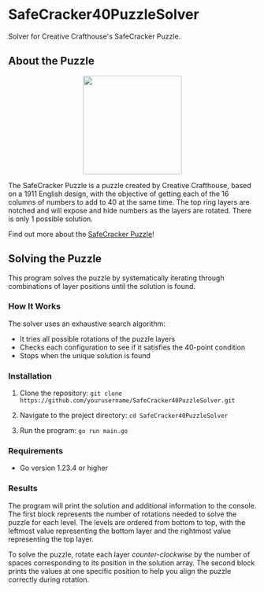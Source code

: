 # SafeCracker40PuzzleSolver

Solver for Creative Crafthouse's SafeCracker Puzzle.

## About the Puzzle

<p align="center">
  <img src="./assets/SafeCrackerPuzzle.png" width="200" height="200" />
</p>

The SafeCracker Puzzle is a puzzle created by Creative Crafthouse, based on a 1911 English design, with the objective of getting each of the 16 columns of numbers to add to 40 at the same time. The top ring layers are notched and will expose and hide numbers as the layers are rotated. There is only 1 possible solution.

Find out more about the [SafeCracker Puzzle](https://www.creativecrafthouse.com/safecracker-40-puzzle-can-you-find-the-combination.html)!

## Solving the Puzzle

This program solves the puzzle by systematically iterating through combinations of layer positions until the solution is found.

### How It Works

The solver uses an exhaustive search algorithm:
- It tries all possible rotations of the puzzle layers
- Checks each configuration to see if it satisfies the 40-point condition
- Stops when the unique solution is found

### Installation

1. Clone the repository: `git clone https://github.com/yourusername/SafeCracker40PuzzleSolver.git`

2. Navigate to the project directory: `cd SafeCracker40PuzzleSolver`

3. Run the program: `go run main.go`

### Requirements

- Go version 1.23.4 or higher

### Results

The program will print the solution and additional information to the console. The first block represents the number of rotations needed to solve the puzzle for each level. The levels are ordered from bottom to top, with the leftmost value representing the bottom layer and the rightmost value representing the top layer.

To solve the puzzle, rotate each layer *counter-clockwise* by the number of spaces corresponding to its position in the solution array. The second block prints the values at one specific position to help you align the puzzle correctly during rotation.
